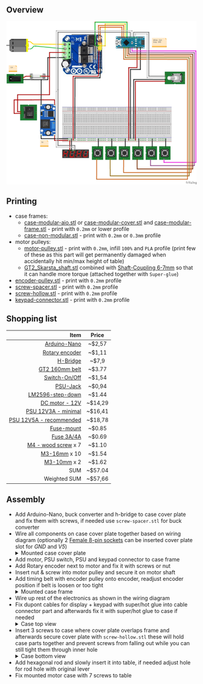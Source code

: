 ## Overview

<p align="center">
  <img src="img/case_bridge-v1/wiring.png"/>
</p>

## Printing

- case frames:
  - [case-modular-aio.stl](../models/h-bridge/case-modular-aio.stl) or [case-modular-cover.stl](../models/h-bridge/case-modular-cover.stl) and [case-modular-frame.stl](../models/h-bridge/case-modular-frame.stl) - print with `0.2mm` or lower profile
  - [case-non-modular.stl](../models/h-bridge/case-non-modular.stl) - print with `0.2mm` or `0.3mm` profile
- motor pulleys:
  - [motor-pulley.stl](../models/motor-pulley.stl) - print with `0.2mm`, infill `100%` and `PLA` profile (print few of these as this part will get permanently damaged when accidentally hit min/max height of table)
  - [GT2_Skarsta_shaft.stl](https://www.thingiverse.com/download:5633328) combined with [Shaft-Coupling 6-7mm](https://www.ebay.com/itm/2-3-4-5-6-7-8mm-Aluminum-Flexible-Shaft-Coupling-Rigid-Coupler-Motor-Connector/291882575832?ssPageName=STRK%3AMEBIDX%3AIT&var=590884618019&_trksid=p2057872.m2749.l2649) so that it can handle more torque (attached together with `Super-glue`)
- [encoder-pulley.stl](../models/encoder-pulley.stl) - print with `0.2mm` profile
- [screw-spacer.stl](../models/h-bridge/screw-spacer.stl) - print with `0.2mm` profile
- [screw-hollow.stl](../models/h-bridge/screw-hollow.stl) - print with `0.2mm` profile
- [keypad-connector.stl](../models/keypad-connector.stl) - print with `0.2mm` profile

## Shopping list

|                                                                                                                                                Item |  Price  |
| --------------------------------------------------------------------------------------------------------------------------------------------------: | :-----: |
|                [Arduino-Nano](https://www.ebay.com/itm/2-5-10PCS-USB-Nano-V3-0-ATmega328-16M-5V-Micro-controller-CH340G-Board-Arduino/173636038739) | ~$2,57  |
|                          [Rotary encoder](https://www.ebay.com/itm/KY-040-360-Rotary-Encoder-Module-For-AVR-PIC-Easy-to-V2P4-Use-H9B0/323888195480) | ~$1,11  |
|                        [H-Bridge](https://www.ebay.com/p/Double-Bts7960b-DC-43a-Stepper-Motor-Driver-H-bridge-PWM-for-Arduino-Smart-Car/1062875951) | ~$7,9   |
|                                                                                  [GT2 160mm belt](https://www.aliexpress.com/item/32883539514.html) | ~$3.77  |
|              [Switch-On/Off](https://www.ebay.com/itm/10Pcs-12V-2-Pin-Car-Boat-Round-Dot-Light-ON-OFF-Rocker-Toggle-Switch-Tool-Black/382170389677) | ~$1,54  |
|                      [PSU-Jack](https://www.ebay.com/itm/10x-DC-005-Power-Supply-Jack-Socket-Female-PCB-Mount-Connector-5-5x2-1mm-Kit/383385876253) | ~$0,94  |
|          [LM2596-step-down](https://www.ebay.com/itm/LM2596-Step-Down-Module-DC-3V-40V-to1-5v-35V-3-3V-5V-12V-3A-Voltage-Regulator-US/162648939028) | ~$1.44  |
|                                 [DC motor - 12V](https://www.banggood.com/DC-12V-180RPM-Geared-Motor-High-Torque-Gear-Reducer-Motor-p-1068573.html) | ~$14,29 |
|                            [PSU 12V3A - minimal](https://www.meanwell-web.com/en-gb/ac-dc-industrial-desktop-adaptor-output-12vdc-at-gst36e12--p1j) | ~$16,41 |
|                       [PSU 12V5A - recommended](https://www.meanwell-web.com/en-gb/ac-dc-industrial-desktop-adaptor-with-3-pin-iec320-gs60a12--p1j) | ~$18,78 |
|                                                                                      [Fuse-mount](https://www.aliexpress.com/item/32897554363.html) | ~$0.85  |
| [Fuse 3A/4A](https://www.aliexpress.com/item/10PCS-5-20mm-Fast-Quick-Blow-Glass-Tube-Fuse-Assorted-Kit-Fast-Blow-Glass-Fuses-250V/32881363210.html) | ~$0.69  |
|              [M4 - wood screw](https://www.ebay.com/itm/Self-Drilling-Drywall-Wood-Screws-M4-Bugle-Head-Coarse-Thread-Zinc-Plated/273011742134) x 7 | ~$1.10  |
|              [M3-16mm](https://www.ebay.com/itm/10-20-50-100x-M2-M3-M4-M5-Stainless-Steel-Hex-Bolt-Socket-Cap-Screws-Head-DIN912/173028404303) x 10 | ~$1.54  |
|               [M3-10mm](https://www.ebay.com/itm/10-20-50-100x-M2-M3-M4-M5-Stainless-Steel-Hex-Bolt-Socket-Cap-Screws-Head-DIN912/173028404303) x 2 | ~$1.62  |
|                                                                                                                                                 SUM | ~$57.04 |
|                                                                                                                                        Weighted SUM | ~$57,66 |

## Assembly

- Add Arduino-Nano, buck converter and h-bridge to case cover plate and fix them with screws, if needed use `screw-spacer.stl` for buck converter
- Wire all components on case cover plate together based on wiring diagram (optionally 2 [Female 8-pin sockets](https://www.ebay.com/itm/10pcs-8-Pin-Female-Tall-Stackable-Header-Connector-Socket-For-Arduino-Shield-kn/373209884238) can be inserted cover plate slot for _GND_ and _V5_)
  <details>
    <summary>Mounted case cover plate</summary>
    <p align="center">
        <img src="img/case_bridge-v1/cover.jpg"/>
    </p>
  </details>
- Add motor, PSU switch, PSU and keypad connector to case frame
- Add Rotary encoder next to motor and fix it with screws or nut
- Insert nut & screw into motor pulley and secure it on motor shaft
- Add timing belt with encoder pulley onto encoder, readjust encoder position if belt is loosen or too tight
  <details>
    <summary>Mounted case frame</summary>
    <p align="center">
        <img src="img/case_bridge-v1/frame.jpg"/>
    </p>
  </details>
- Wire up rest of the electronics as shown in the wiring diagram
- Fix dupont cables for display + keypad with super/hot glue into cable connector part and afterwards fix it with super/hot glue to case if needed
  <details>
    <summary>Case top view</summary>
    <p align="center">
        <img src="img/case_bridge-v1/top.jpg"/>
    </p>
  </details>
- Insert 3 screws to case where cover plate overlaps frame and afterwards secure cover plate with `screw-hollow.stl` these will hold case parts together and prevent screws from falling out while you can still tight them through inner hole
  <details>
    <summary>Case bottom view</summary>
    <p align="center">
        <img src="img/case_bridge-v1/bottom.jpg"/>
    </p>
  </details>
- Add hexagonal rod and slowly insert it into table, if needed adjust hole for rod hole with original lever
- Fix mounted motor case with 7 screws to table
